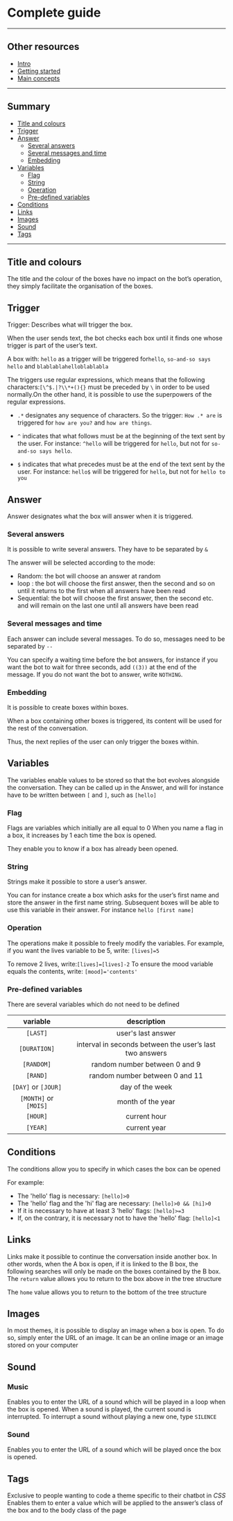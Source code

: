 # Complete guide

---

## Other resources

- [Intro](../README.md)
- [Getting started](./getting-started.md)
- [Main concepts](./main-concepts.md)

---

## Summary

- [Title and colours](#title-and-colours)
- [Trigger](#trigger)
- [Answer](#answer)
  - [Several answers](#several-answers)
  - [Several messages and time](#several-messages-and-time)
  - [Embedding](#embedding)
- [Variables](#variables)
  - [Flag](#flag)
  - [String](#string)
  - [Operation](#operation)
  - [Pre-defined variables](#pre-defined-variables)
- [Conditions](#conditions)
- [Links](#links)
- [Images](#images)
- [Sound](#sound)
- [Tags](#tags)

---

## Title and colours

The title and the colour of the boxes have no impact on the bot’s operation, they simply facilitate the organisation of the boxes.

## Trigger

Trigger: Describes what will trigger the box.

When the user sends text, the bot checks each box until it finds one whose trigger is part of the user’s text.

A box with: `hello` as a trigger will be triggered for`hello`, `so-and-so says hello` and
`blablablahelloblablabla`

The triggers use regular expressions, which means that the following characters:`[\^$.|?\\*+(){}` must be preceded by `\` in order to be used normally.On the other hand, it is possible to use the superpowers of the regular expressions.

- `.*` designates any sequence of characters. So the trigger: `How .* are` is triggered for `how are you?` and `how are things`.

- `^` indicates that what follows must be at the beginning of the text sent by the user. For instance: `^hello` will be triggered for `hello`, but not for `so-and-so says hello`.

- `$` indicates that what precedes must be at the end of the text sent by the user. For instance: `hello$` will be triggered for `hello`, but not for `hello to you`

## Answer

Answer designates what the box will answer when it is triggered.

### Several answers

It is possible to write several answers. They have to be separated by `& `

The answer will be selected according to the mode:

- Random: the bot will choose an answer at random
- loop : the bot will choose the first answer, then the second and so on until it returns to the first when all answers have been read
- Sequential: the bot will choose the first answer, then the second etc. and will remain on the last one until all answers have been read

### Several messages and time

Each answer can include several messages. To do so, messages need to be separated by `--`

You can specify a waiting time before the bot answers, for instance if you want the bot to wait for three seconds, add `((3))` at the end of the message. If you do not want the bot to answer, write `NOTHING`.

### Embedding

It is possible to create boxes within boxes.

When a box containing other boxes is triggered, its content will be used for the rest of the conversation.

Thus, the next replies of the user can only trigger the boxes within.

## Variables

The variables enable values to be stored so that the bot evolves alongside the conversation. They can be called up in the Answer, and will for instance have to be written between `[` and `]`, such as `[hello]`

### Flag

Flags are variables which initially are all equal to 0 When you name a flag in a box, it increases by 1 each time the box is opened.

They enable you to know if a box has already been opened.

### String

Strings make it possible to store a user’s answer.

You can for instance create a box which asks for the user’s first name and store the answer in the first name string. Subsequent boxes will be able to use this variable in their answer. For instance `hello [first name]`

### Operation

The operations make it possible to freely modify the variables. For example, if you want the lives variable to be 5, write: `[lives]=5`

To remove 2 lives, write:`[lives]=[lives]-2`
To ensure the mood variable equals the contents, write: `[mood]='contents'`

### Pre-defined variables

There are several variables which do not need to be defined

|       variable        |                       description                       |
| :-------------------: | :-----------------------------------------------------: |
|       `[LAST]`        |                   user's last answer                    |
|     `[DURATION]`      | interval in seconds between the user’s last two answers |
|      `[RANDOM]`       |              random number between 0 and 9              |
|       `[RAND]`        |             random number between 0 and 11              |
|  `[DAY]` or `[JOUR]`  |                     day of the week                     |
| `[MONTH]` or `[MOIS]` |                    month of the year                    |
|       `[HOUR]`        |                      current hour                       |
|       `[YEAR]`        |                      current year                       |

## Conditions

The conditions allow you to specify in which cases the box can be opened

For example:

- The 'hello' flag is necessary: `[hello]>0`
- The 'hello' flag and the 'hi' flag are necessary: `[hello]>0 && [hi]>0`
- If it is necessary to have at least 3 'hello' flags: `[hello]>=3`
- If, on the contrary, it is necessary not to have the 'hello' flag: `[hello]<1`

## Links

Links make it possible to continue the conversation inside another box. In other words, when the A box is open, if it is linked to the B box, the following searches will only be made on the boxes contained by the B box. The `return` value allows you to return to the box above in the tree structure

The `home` value allows you to return to the bottom of the tree structure

## Images

In most themes, it is possible to display an image when a box is open. To do so, simply enter the URL of an image. It can be an online image or an image stored on your computer

## Sound

### Music

Enables you to enter the URL of a sound which will be played in a loop when the box is opened. When a sound is played, the current sound is interrupted. To interrupt a sound without playing a new one, type `SILENCE`

### Sound

Enables you to enter the URL of a sound which will be played once the box is opened.

## Tags

Exclusive to people wanting to code a theme specific to their chatbot in _CSS_ Enables them to enter a value which will be applied to the answer’s class of the box and to the body class of the page
